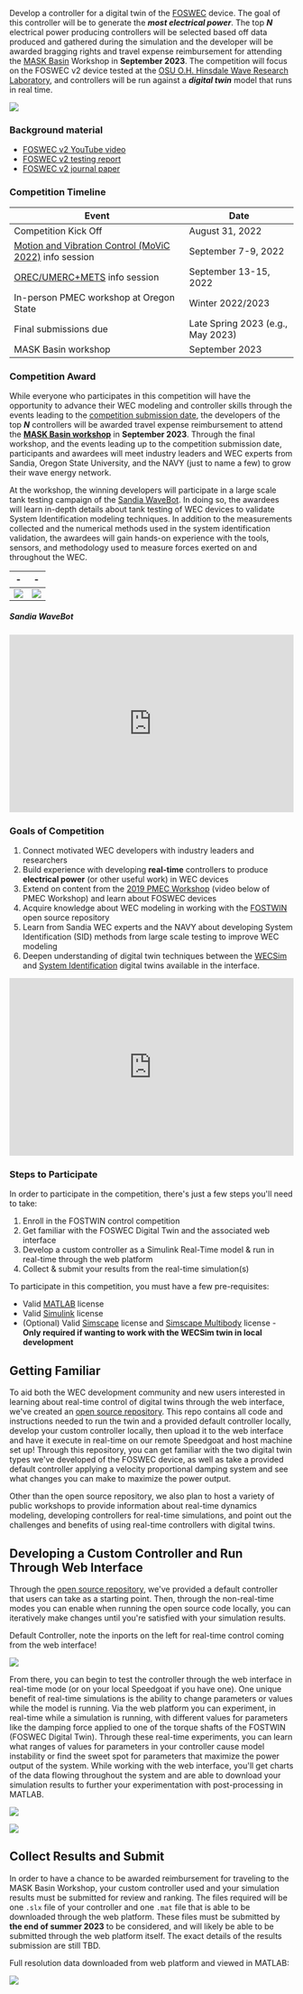 <!-- ## Mask Basin Workshop & FOSTWIN Digital Twin omit in toc -->

Develop a controller for a digital twin of the [FOSWEC](https://energy.sandia.gov/foswec-testing-helps-validate-open-source-modeling-code/) device.
The goal of this controller will be to generate the ***most electrical power***.
The top ***N*** electrical power producing controllers will be selected based off data produced and gathered during the simulation and the developer will be awarded bragging rights and travel expense reimbursement for attending the [MASK Basin](https://www.defense.gov/Multimedia/Photos/igphoto/2001207018/#:~:text=The%20Navy's%20Indoor%20Ocean%20%2D%2D,Carderock%20Division%2C%20located%20in%20Maryland.) Workshop in **September 2023**.
The competition will focus on the FOSWEC v2 device tested at the [OSU O.H. Hinsdale Wave Research Laboratory](https://engineering.oregonstate.edu/facilities/wave-lab), and controllers will be run against a ***digital twin*** model that runs in real time.

![](images/FOSWEC2_HWRL.png)


### Background material

 - [FOSWEC v2 YouTube video](https://youtu.be/OUxbaEC2K6Y)
 - [FOSWEC v2 testing report](https://doi.org/10.2172/1717884)
 - [FOSWEC v2 journal paper](https://doi.org/10.1016/j.energy.2021.122485)


### Competition Timeline

| Event | Date |
|---|---|
| Competition Kick Off | August 31, 2022 |
| [Motion and Vibration Control (MoViC 2022)](https://ifacms-movic2022.seas.ucla.edu/home/) info session | September 7-9, 2022 |
| [OREC/UMERC+METS](https://pacificoceanenergy.org/orec/) info session | September 13-15, 2022 |
| In-person PMEC workshop at Oregon State | Winter 2022/2023 |
| Final submissions due | Late Spring 2023 (e.g., May 2023) |
| MASK Basin workshop | September 2023 |


### Competition Award

While everyone who participates in this competition will have the opportunity to advance their WEC modeling and controller skills through the events leading to the [competition submission date](#competition-timeline), the developers of the top ***N*** controllers will be awarded travel expense reimbursement to attend the [**MASK Basin workshop**](https://www.defense.gov/Multimedia/Photos/igphoto/2001207018/#:~:text=The%20Navy's%20Indoor%20Ocean%20%2D%2D,Carderock%20Division%2C%20located%20in%20Maryland.) in **September 2023**.
Through the final workshop, and the events leading up to the competition submission date, participants and awardees will meet industry leaders and WEC experts from Sandia, Oregon State University, and the NAVY (just to name a few) to grow their wave energy network.

At the workshop, the winning developers will participate in a large scale tank testing campaign of the [Sandia WaveBot](https://www.youtube.com/embed/c4npWk_-Pjk).
In doing so, the awardees will learn in-depth details about tank testing of WEC devices to validate System Identification modeling techniques.
In addition to the measurements collected and the numerical methods used in the system identification validation, the awardees will gain hands-on experience with the tools, sensors, and methodology used to measure forces exerted on and throughout the WEC.  

<!-- Make a table for aligning images -->

| - | - |
|---|---|
| ![](images/mask_basin.jpeg) | ![](images/wavebot-mask-basin.png) |

##### Sandia WaveBot <!-- omit in toc -->

<iframe width="560" height="315" src="https://www.youtube.com/embed/c4npWk_-Pjk" title="YouTube video player" style="width:100%;" frameborder="0" allow="accelerometer; autoplay; clipboard-write; encrypted-media; gyroscope; picture-in-picture" allowfullscreen></iframe>

### Goals of Competition <!-- omit in toc -->

1. Connect motivated WEC developers with industry leaders and researchers
2. Build experience with developing **real-time** controllers to produce **electrical power** (or other useful work) in WEC devices
3. Extend on content from the [2019 PMEC Workshop](https://www.energy.gov/eere/water/events/integrated-wec-design-theory-and-practice-workshop) (video below of PMEC Workshop) and learn about FOSWEC devices
4. Acquire knowledge about WEC modeling in working with the [FOSTWIN](https://github.com/PMEC-OSU/FOSTWIN) open source repository
5. Learn from Sandia WEC experts and the NAVY about developing System Identification (SID) methods from large scale testing to improve WEC modeling
6. Deepen understanding of digital twin techniques between the [WECSim](https://wec-sim.github.io/WEC-Sim/master/index.html) and [System Identification](https://github.com/PMEC-OSU/FOSTWIN#system-identification-model) digital twins available in the interface.
 
<iframe width="560" height="315" src="https://www.youtube.com/embed/OUxbaEC2K6Y" title="YouTube video player" frameborder="0" allow="accelerometer; autoplay; clipboard-write; encrypted-media; gyroscope; picture-in-picture" style="width:100%;" allowfullscreen></iframe>


### Steps to Participate
In order to participate in the competition, there's just a few steps you'll need to take:

1. Enroll in the FOSTWIN control competition
2. Get familiar with the FOSWEC Digital Twin and the associated web interface
3. Develop a custom controller as a Simulink Real-Time model & run in real-time through the web platform
4. Collect & submit your results from the real-time simulation(s)

To participate in this competition, you must have a few pre-requisites:

- Valid [MATLAB](https://www.mathworks.com/products/matlab.html) license 
- Valid [Simulink](https://www.mathworks.com/products/simulink.html) license
- (Optional) Valid [Simscape](https://www.mathworks.com/products/simscape.html) license and [Simscape Multibody](https://www.mathworks.com/products/simscape-multibody.html) license - **Only required if wanting to work with the WECSim twin in local development**

<!-- If those requirements are met, then all you'll need is to be granted access to the web interface.
Through a system that's currently in development, you will be provided a username and a link to create a password along with a few options of times where you can use the system.
You'll be prompted to select a few times to reserve as your turn on the system, then can log in during those periods and run your controller against our [SystemID](https://github.com/PMEC-OSU/FOSTWIN#system-identification-model) digital twin model.
 -->
## Getting Familiar <!-- omit in toc -->

To aid both the WEC development community and new users interested in learning about real-time control of digital twins through the web interface, we've created an [open source repository](https://github.com/PMEC-OSU/FOSTWIN).
This repo contains all code and instructions needed to run the twin and a provided default controller locally, develop your custom controller locally, then upload it to the web interface and have it execute in real-time on our remote Speedgoat and host machine set up!
Through this repository, you can get familiar with the two digital twin types we've developed of the FOSWEC device, as well as take a provided default controller applying a velocity proportional damping system and see what changes you can make to maximize the power output.

Other than the open source repository, we also plan to host a variety of public workshops to provide information about real-time dynamics modeling, developing controllers for real-time simulations, and point out the challenges and benefits of using real-time controllers with digital twins.

## Developing a Custom Controller and Run Through Web Interface <!-- omit in toc -->

Through the [open source repository](https://github.com/PMEC-OSU/FOSTWIN), we've provided a default controller that users can take as a starting point.  Then, through the non-real-time modes you can enable when running the open source code locally, you can iteratively make changes until you're satisfied with your simulation results. 

Default Controller, note the inports on the left for real-time control coming from the web interface! 

![](images/default-ctrl.PNG)

From there, you can begin to test the controller through the web interface in real-time mode (or on your local Speedgoat if you have one).
One unique benefit of real-time simulations is the ability to change parameters or values while the model is running.  Via the web platform you can experiment, in real-time while a simulation is running, with different values for parameters like the damping force applied to one of the torque shafts of the FOSTWIN (FOSWEC Digital Twin).
Through these real-time experiments, you can learn what ranges of values for parameters in your controller cause model instability or find the sweet spot for parameters that maximize the power output of the system.
While working with the web interface, you'll get charts of the data flowing throughout the system and are able to download your simulation results to further your experimentation with post-processing in MATLAB.


![](images/dashboard-head.jpeg)

![](images/dashboard-charts.jpeg)

## Collect Results and Submit <!-- omit in toc -->

In order to have a chance to be awarded reimbursement for traveling to the MASK Basin Workshop, your custom controller used and your simulation results must be submitted for review and ranking.
The files required will be one `.slx` file of your controller and one `.mat` file that is able to be downloaded through the web platform.
These files must be submitted by **the end of summer 2023** to be considered, and will likely be able to be submitted through the web platform itself.  The exact details of the results submission are still TBD. 

Full resolution data downloaded from web platform and viewed in MATLAB:

![](images/Full-Res.PNG)







